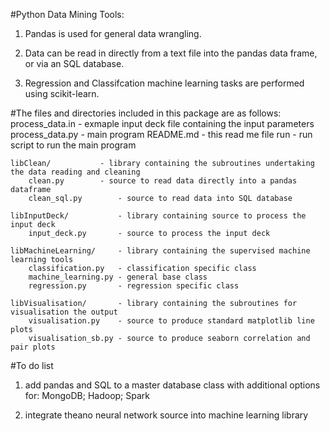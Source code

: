 #Python Data Mining Tools:

1) Pandas is used for general data wrangling.

2) Data can be read in directly from a text file into the pandas data frame, or via an SQL database.

3) Regression and Classifcation machine learning tasks are performed using scikit-learn.

#The files and directories included in this package are as follows:
	process_data.in			- exmaple input deck file containing the input parameters
	process_data.py			- main program
	README.md			- this read me file
	run				- run script to run the main program

	libClean/			- library containing the subroutines undertaking the data reading and cleaning
		clean.py		- source to read data directly into a pandas dataframe
		clean_sql.py		- source to read data into SQL database

	libInputDeck/			- library containing source to process the input deck
		input_deck.py		- source to process the input deck

	libMachineLearning/		- library containing the supervised machine learning tools
		classification.py	- classification specific class
		machine_learning.py	- general base class
		regression.py		- regression specific class

	libVisualisation/		- library containing the subroutines for visualisation the output
		visualisation.py	- source to produce standard matplotlib line plots
		visualisation_sb.py	- source to produce seaborn correlation and pair plots

#To do list

1) add pandas and SQL to a master database class with additional options for: MongoDB; Hadoop; Spark

2) integrate theano neural network source into machine learning library
